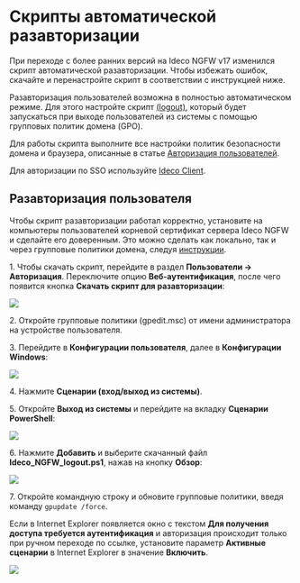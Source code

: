 # Скрипты автоматической разавторизации

При переходе с более ранних версий на Ideco NGFW v17 изменился скрипт автоматической разавторизации. Чтобы избежать ошибок, скачайте и перенастройте скрипт в соответствии с инструкцией ниже.

Разавторизация пользователей возможна в полностью автоматическом режиме.  Для этого настройте скрипт [(logout)](https://docs.microsoft.com/en-us/previous-versions/windows/it-pro/windows-server-2008-R2-and-2008/cc753583(v=ws.11)?redirectedfrom=MSDN), который будет запускаться при выходе пользователей из системы с помощью групповых политик домена (GPO).

Для работы скрипта выполните все настройки политик безопасности домена и браузера, описанные в статье [Авторизация пользователей](active-directory-user-authorization.md).

Для авторизации по SSO используйте [Ideco Client](/settings/users/ideco-client/README.md).

## Разавторизация пользователя

Чтобы скрипт разавторизации работал корректно, установите на компьютеры пользователей корневой сертификат сервера Ideco NGFW и сделайте его доверенным. Это можно сделать как локально, так и через групповые политики домена, следуя [инструкции](/settings/access-rules/content-filter/filtering-https-traffic.md#dobavlenie-sertifikata-cherez-politiki-domena-microsoft-active-directory).

1\. Чтобы скачать скрипт, перейдите в раздел **Пользователи -> Авторизация**. Переключите опцию **Веб-аутентификация**, после чего появится кнопка **Скачать скрипт для разавторизации**:

![](/.gitbook/assets/auto-de-authorization-script.gif)

2\. Откройте групповые политики (gpedit.msc) от имени администратора на устройстве пользователя.

3\. Перейдите в **Конфигурации пользователя**, далее в **Конфигурации Windows**:

![](/.gitbook/assets/auto-de-authorization-script2.png)

4\. Нажмите **Сценарии (вход/выход из системы)**.

5\. Откройте **Выход из системы** и перейдите на вкладку **Сценарии PowerShell**:

![](/.gitbook/assets/auto-de-authorization-script3.png)

6\. Нажмите **Добавить** и выберите скачанный файл **Ideco_NGFW_logout.ps1**, нажав на кнопку **Обзор**:

![](/.gitbook/assets/auto-de-authorization-script4.png)

7\. Откройте командную строку и обновите групповые политики, введя команду `gpupdate /force`.


Если в Internet Explorer появляется окно с текстом **Для получения доступа требуется аутентификация** и авторизация происходит только при ручном переходе по ссылке, установите параметр **Активные сценарии** в Internet Explorer в значение **Включить**.

![](/.gitbook/assets/auto-de-authorization-script5.png)
